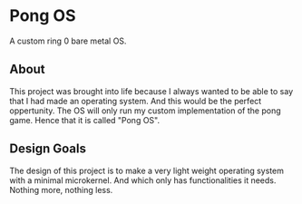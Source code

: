 # Pong OS

A custom ring 0 bare metal OS.

## About

This project was brought into life because I always wanted to be able to say that I had made an operating system. And this would be the perfect oppertunity. The OS will only run my custom implementation of the pong game. Hence that it is called "Pong OS".

## Design Goals

The design of this project is to make a very light weight operating system with a minimal microkernel. And which only has functionalities it needs. Nothing more, nothing less.
